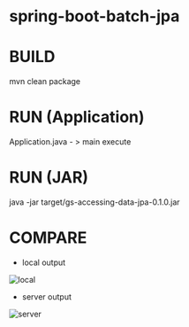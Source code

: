 # spring-boot-batch-jpa 

# BUILD
mvn clean package 

# RUN (Application)
Application.java - > main execute

# RUN (JAR)
java -jar target/gs-accessing-data-jpa-0.1.0.jar

# COMPARE

* local output

![local](https://github.com/soursop/spring-boot-batch-jpa/blob/master/local_build_output.JPG?raw=true)

* server output

![server](https://github.com/soursop/spring-boot-batch-jpa/blob/master/server_build_output.JPG?raw=true)
